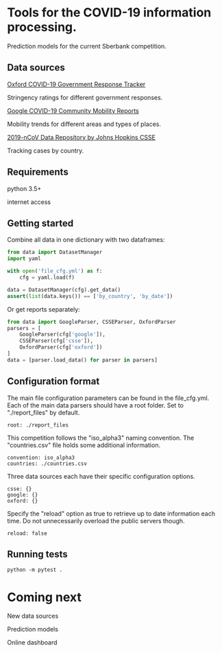 # Tools for the COVID-19 information processing.
Prediction models for the current Sberbank competition.


## Data sources

[Oxford COVID-19 Government Response Tracker](https://www.bsg.ox.ac.uk/research/research-projects/oxford-covid-19-government-response-tracker)

Stringency ratings for different government responses.

[Google COVID-19 Community Mobility Reports](https://www.google.com/covid19/mobility/)

Mobility trends for different areas and types of places.

[2019-nCoV Data Repository by Johns Hopkins CSSE](https://github.com/CSSEGISandData/COVID-19/)

Tracking cases by country.

## Requirements

python 3.5+

internet access

## Getting started

Combine all data in one dictionary with two dataframes:
```python
from data import DatasetManager
import yaml

with open('file_cfg.yml') as f:
    cfg = yaml.load(f)

data = DatasetManager(cfg).get_data()
assert(list(data.keys()) == ['by_country', 'by_date'])
```

Or get reports separately:
```python
from data import GoogleParser, CSSEParser, OxfordParser
parsers = [
	GoogleParser(cfg['google']),
	CSSEParser(cfg['csse']),
	OxfordParser(cfg['oxford'])
]
data = [parser.load_data() for parser in parsers]
```

## Configuration format

The main file configuration parameters can be found in the file_cfg.yml.
Each of the main data parsers should have a root folder. Set to "./report_files" by default.
 
	root: ./report_files

This competition follows the "iso_alpha3" naming convention. The "countries.csv" file holds some additional information.

	convention: iso_alpha3
	countries: ./countries.csv

Three data sources each have their specific configuration options.

	csse: {}
	google: {}
	oxford: {}

Specify the "reload" option as true to retrieve up to date information each time.
Do not unnecessarily overload the public servers though.

	reload: false


## Running tests

	python -m pytest .

# Coming next
New data sources

Prediction models

Online dashboard
